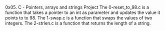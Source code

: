 0x05. C - Pointers, arrays and strings Project
The 0-reset_to_98.c is a function that takes a pointer to an int as parameter and updates the value it points to to 98.
The 1-swap.c is a function that swaps the values of two integers.
The 2-strlen.c is a function that returns the length of a string.
